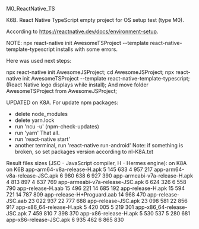 M0_ReactNative_TS

K6B.
React Native TypeScript empty project for OS setup test (type M0).

According to https://reactnative.dev/docs/environment-setup.

NOTE:
npx react-native init AwesomeTSProject --template react-native-template-typescript
installs with some errors.

Here was used next steps:

npx react-native init AwesomeJSProject;
cd AwesomeJSProject;
npx react-native init AwesomeTSProject --template react-native-template-typescript;
(React Native logo displays while install);
And move folder AwesomeTSProject from AwesomeJSProject;

UPDATED on K8A.
For update npm packages:
- delete node_modules
- delete yarn.lock
- run 'ncu -u' (npm-check-updates)
- run 'yarn'
That all.
- run 'react-native start'
- another terminal, 
  run 'react-native run-android'
Note: if something is broken, so set packages version according to nl-K8A.txt

Result files sizes (JSC - JavaScript compiler, H - Hermes engine):
								                     on K8A        on K6B
app-arm64-v8a-release-H.apk         5 145 633     4 957 217
app-arm64-v8a-release-JSC.apk       6 980 638     6 927 390
app-armeabi-v7a-release-H.apk       4 813 897     4 637 769
app-armeabi-v7a-release-JSC.apk     6 624 326     6 558 790
app-release-H.aab                  15 496 221    14 685 192
app-release-H.apk                  15 594 721    14 787 809
app-release-H+Proguard.aab         14 968 470
app-release-JSC.aab                23 022 937    22 777 688
app-release-JSC.apk                23 098 581    22 856 917
app-x86_64-release-H.apk            5 420 005     5 219 301
app-x86_64-release-JSC.apk          7 459 810     7 398 370
app-x86-release-H.apk               5 530 537     5 280 681
app-x86-release-JSC.apk             6 935 462     6 865 830
